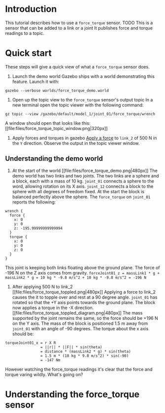 # Introduction
This tutorial describes how to use a `force_torque` sensor.
TODO This is a sensor that can be added to a link or a joint
It publishes force and torque readings to a topic.


# Quick start
These steps will give a quick view of what a `force_torque` sensor does.

1. Launch the demo world
  Gazebo ships with a world demonstrating this feature.
  Launch it with:
  ```
  gazebo --verbose worlds/force_torque_demo.world
  ```

1. Open up the topic view to the `force_torque` sensor's output topic
  In a new terminal open the topic viewer with the following command:
  ```
  gz topic --view /gazebo/default/model_1/joint_01/force_torque/wrench
  ```
  A window should open that looks like this:
  [[file:files/force_torque_topic_window.png|320px]]

1. Apply forces and torques in gazebo
  [Apply a force](tutorials?tut=apply_force_torque) to `link_2` of 500 N in the `Y` direction.
  Observe the output in the topic viewer window.


## Understanding the demo world

1. At the start of the world
  [[file:files/force_torque_demo.png|480px]]
  The demo world has two links and two joints.
  The two links are a sphere and a block, each with a mass of 10 kg.
  `joint_01` connects a sphere to the word, allowing rotation on its X axis.
  `joint_12` connects a block to the sphere with all degrees of freedom fixed.
  At the start the block is balanced perfectly above the sphere.
  The `force_torque` on `joint_01` reports the following:
  ```
  wrench {
    force {
      x: 0
      y: 0
      z: -195.99999999999994
    }
    torque {
      x: 0
      y: 0
      z: 0
    }
  }
  ```
  This joint is keeping both links floating above the ground plane.
  The force of -196 N on the Z axis comes from gravity.
  `forceJoint01_z = massLink1 * g + massLink2 * g = 10 kg * -9.8 m/s^2 + 10 kg * -9.8 m/s^2 = -196 N`

1. After applying 500 N to link_2
  [[file:files/force_torque_toppled.png|480px]]
  Applying a force to link_2 causes the it to topple over and rest at a 90 degree angle.
  `joint_01` has rotated so that the +Y axis points towards the ground plane.
  The block now applies a torque in the -X direction.
  [[file:files/force_torque_toppled_diagram.png|480px]]
  The mass supported by the joint remains the same, so the force should be +196 N on the Y axis.
  The mass of the block is positioned 1.5 m away from `joint_01` with an angle of -90 degrees.
  The torque about the x axis should be:
  ```
  torqueJoint01_x = r X R
                  = ||r|| * ||F|| * sin(theta)
                  = distance * (massLink2 * g) * sin(theta)
                  = 1.5 m * (10 kg * 9.8 m/s^2) * sin(-90)
                  = -147 Nm
  ```
  However watching the force_torque readings it's clear that the force and torque varing wildly.
  What's going on?
  

# Understanding the force_torque sensor




